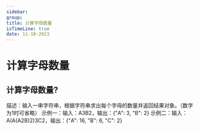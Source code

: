 ```yaml
---
sidebar:
group:
title: 计算字母数量
isTimeLine: true
date: 11-10-2023
---
```

# 计算字母数量

## 计算字母数量?
描述：输入一串字符串，根据字符串求出每个字母的数量并返回结果对象。（数字为1时可省略）
示例一：输入：A3B2，输出：{"A": 3, "B": 2}
示例二：输入：A(A(A2B)2)3C2，输出：{"A": 16, "B": 6, "C": 2}
















